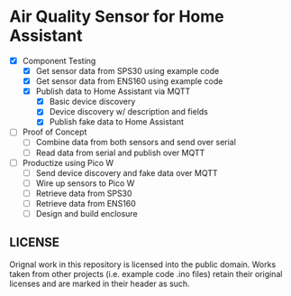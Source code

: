 # Air Quality Sensor for Home Assistant

- [x] Component Testing
  - [x] Get sensor data from SPS30 using example code
  - [x] Get sensor data from ENS160 using example code
  - [x] Publish data to Home Assistant via MQTT
    - [x] Basic device discovery
    - [x] Device discovery w/ description and fields
    - [x] Publish fake data to Home Assistant
- [ ] Proof of Concept
  - [ ] Combine data from both sensors and send over serial
  - [ ] Read data from serial and publish over MQTT
- [ ] Productize using Pico W
  - [ ] Send device discovery and fake data over MQTT
  - [ ] Wire up sensors to Pico W
  - [ ] Retrieve data from SPS30
  - [ ] Retrieve data from ENS160
  - [ ] Design and build enclosure

## LICENSE

Orignal work in this repository is licensed into the public domain. Works taken
from other projects (i.e. example code .ino files) retain their original
licenses and are marked in their header as such.
